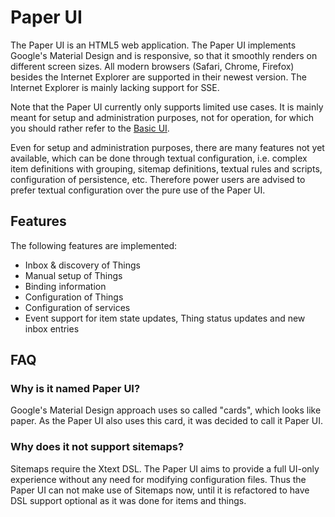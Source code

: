# Paper UI 

The Paper UI is an HTML5 web application. The Paper UI implements Google's Material Design and is responsive, so that it smoothly renders on different screen sizes. All modern browsers (Safari, Chrome, Firefox) besides the Internet Explorer are supported in their newest version. The Internet Explorer is mainly lacking support for SSE.

Note that the Paper UI currently only supports limited use cases. It is mainly meant for setup and administration purposes, not for operation, for which you should rather refer to the [Basic UI](../basic/readme.html).

Even for setup and administration purposes, there are many features not yet available, which can be done through textual configuration, i.e. complex item definitions with grouping, sitemap definitions, textual rules and scripts, configuration of persistence, etc.
Therefore power users are advised to prefer textual configuration over the pure use of the Paper UI.

## Features

The following features are implemented:

* Inbox & discovery of Things
* Manual setup of Things
* Binding information
* Configuration of Things
* Configuration of services
* Event support for item state updates, Thing status updates and new inbox entries


## FAQ
 
### Why is it named Paper UI?
 
Google's Material Design approach uses so called "cards", which looks like paper. As the Paper UI also uses this card, it was decided to call it Paper UI.

### Why does it not support sitemaps?
 
Sitemaps require the Xtext DSL. The Paper UI aims to provide a full UI-only experience without any need for modifying configuration files. Thus the Paper UI can not make use of Sitemaps now, until it is refactored to have DSL support optional as it was done for items and things.
